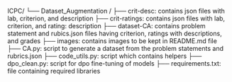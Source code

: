 ICPC/
└── Dataset_Augmentation /
    ├── crit-desc: contains json files with lab, criterion, and description 
    ├── crit-ratings: contains json files with lab, criterion, and rating: description 
    ├── dataset-CA: contains problem statement and rubics.json files having criterion, ratings with descriptions, and grades
    ├── images: contains images to be kept in README.md file 
    ├── CA.py: script to generate a dataset from the problem statements and rubrics.json
    ├── code_utils.py: script which contains helpers 
    ├── dpo_clean.py: script for dpo fine-tuning of models
    ├── requirements.txt: file containing required libraries
